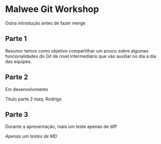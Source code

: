# Malwee Git Workshop

Outra introdução antes de fazer merge

## Parte 1

Resumo: temos como objetivo compartilhar um pouco sobre algumas funcionalidades do Git de nível intermediário que vão auxiliar no dia a dia das equipes.

## Parte 2

Em desenvolvimento

Titulo parte 2 maq. Rodrigo

## Parte 3

Durante a apresentação, mais um teste apenas de diff

_Apenas um testes de MD_
